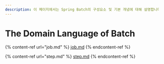 ```yaml
---
description: 이 페이지에서는 Spring Batch의 구성요소 및 기본 개념에 대해 설명합니다.
---
```


# The Domain Language of Batch

{% content-ref url="job.md" %}
[job.md](job.md)
{% endcontent-ref %}

{% content-ref url="step.md" %}
[step.md](step.md)
{% endcontent-ref %}
